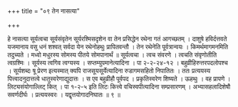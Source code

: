 +++
title = "०९ तेन नासत्या"

+++

हे नासत्या सूर्यत्वचा सूर्यसंवृतेन सूर्यरश्मिसदृशेन वा तेन प्रसिद्धेन रथेना गतं आगच्छतम् । दाशुषे हविर्दत्तवते यजमानाय वसु धनं शश्वत् सर्वदा येन रथेनोहथुः प्रापितवन्तौ । तेन रथेनेति पूर्वत्रान्वयः । किमर्थमागमनमिति तदुच्यते । मध्वो मधुरस्य सोमस्य पीतये सोमपानार्थं ॥ सूर्यत्वचा । त्वच संवरणे । त्वचति संवृणोतीति त्वग्रश्मिः । सूर्यस्य त्वगिव त्वग्यस्य । सप्तम्युपमानेत्यादिना । पा २-२-२४-१२ । बहुव्रीहिरुत्तरपदलोपश्च । सूर्यशब्दः षू प्रेरण इत्यस्मात् क्यपि राजसूयसूर्येत्यादिना रुडागमसहितो निपातितः । ततः प्रत्ययस्य पित्त्वादनुदात्तत्वे धातुस्वरेणाद्युदात्तः । स एव बहुव्रीहौ पूर्वपद । प्रकृतिस्वरेण शिष्यते । ऊहथुः । वह प्रापणे । लिट्यसंयोगाल्लिट् कित् । पा १-२-५ इति लिटः कित्त्वे वचिस्वपीत्यादिना सम्प्रसारणम् । अभ्यासहलादिशेषौ सवर्णदीर्घः । प्रत्ययस्वरः । यद्वृत्तयोगादनिघातः ॥ ९ ॥